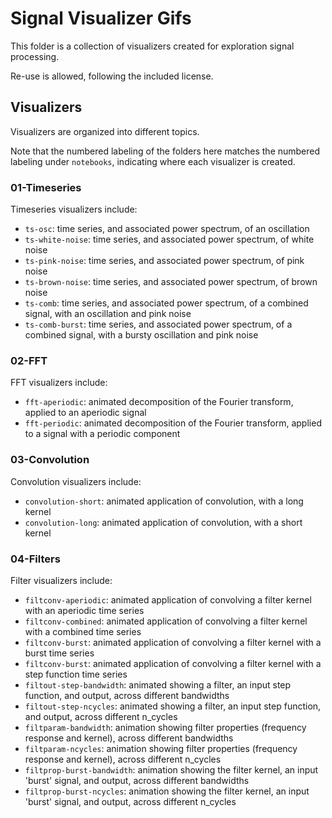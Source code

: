# Signal Visualizer Gifs

This folder is a collection of visualizers created for exploration signal processing.

Re-use is allowed, following the included license.

## Visualizers

Visualizers are organized into different topics.

Note that the numbered labeling of the folders here matches the numbered labeling under `notebooks`,
indicating where each visualizer is created.

### 01-Timeseries

Timeseries visualizers include:
- `ts-osc`: time series, and associated power spectrum, of an oscillation
- `ts-white-noise`: time series, and associated power spectrum, of white noise
- `ts-pink-noise`: time series, and associated power spectrum, of pink noise
- `ts-brown-noise`: time series, and associated power spectrum, of brown noise
- `ts-comb`: time series, and associated power spectrum, of a combined signal, with an oscillation and pink noise
- `ts-comb-burst`: time series, and associated power spectrum, of a combined signal, with a bursty oscillation and pink noise

### 02-FFT

FFT visualizers include:
- `fft-aperiodic`: animated decomposition of the Fourier transform, applied to an aperiodic signal
- `fft-periodic`: animated decomposition of the Fourier transform, applied to a signal with a periodic component

### 03-Convolution

Convolution visualizers include:
- `convolution-short`: animated application of convolution, with a long kernel
- `convolution-long`: animated application of convolution, with a short kernel

### 04-Filters

Filter visualizers include:
- `filtconv-aperiodic`: animated application of convolving a filter kernel with an aperiodic time series
- `filtconv-combined`: animated application of convolving a filter kernel with a combined time series
- `filtconv-burst`: animated application of convolving a filter kernel with a burst time series
- `filtconv-burst`: animated application of convolving a filter kernel with a step function time series
- `filtout-step-bandwidth`: animated showing a filter, an input step function, and output, across different bandwidths
- `filtout-step-ncycles`: animated showing a filter, an input step function, and output, across different n_cycles
- `filtparam-bandwidth`: animation showing filter properties (frequency response and kernel), across different bandwidths
- `filtparam-ncycles`: animation showing filter properties (frequency response and kernel), across different n_cycles
- `filtprop-burst-bandwidth`: animation showing the filter kernel, an input 'burst' signal, and output, across different bandwidths
- `filtprop-burst-ncycles`: animation showing the filter kernel, an input 'burst' signal, and output, across different n_cycles
